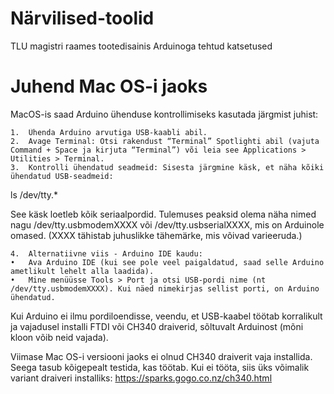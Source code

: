 # Närvilised-toolid
TLU magistri raames tootedisainis Arduinoga tehtud katsetused

# Juhend Mac OS-i jaoks
MacOS-is saad Arduino ühenduse kontrollimiseks kasutada järgmist juhist:

	1.	Ühenda Arduino arvutiga USB-kaabli abil.
	2.	Avage Terminal: Otsi rakendust “Terminal” Spotlighti abil (vajuta Command + Space ja kirjuta “Terminal”) või leia see Applications > Utilities > Terminal.
	3.	Kontrolli ühendatud seadmeid: Sisesta järgmine käsk, et näha kõiki ühendatud USB-seadmeid:

ls /dev/tty.*

See käsk loetleb kõik seriaalpordid. Tulemuses peaksid olema näha nimed nagu /dev/tty.usbmodemXXXX või /dev/tty.usbserialXXXX, mis on Arduinole omased. (XXXX tähistab juhuslikke tähemärke, mis võivad varieeruda.)

	4.	Alternatiivne viis - Arduino IDE kaudu:
	•	Ava Arduino IDE (kui see pole veel paigaldatud, saad selle Arduino ametlikult lehelt alla laadida).
	•	Mine menüüsse Tools > Port ja otsi USB-pordi nime (nt /dev/tty.usbmodemXXXX). Kui näed nimekirjas sellist porti, on Arduino ühendatud.

Kui Arduino ei ilmu pordiloendisse, veendu, et USB-kaabel töötab korralikult ja vajadusel installi FTDI või CH340 draiverid, sõltuvalt Arduinost (mõni kloon võib neid vajada).

Viimase Mac OS-i versiooni jaoks ei olnud CH340 draiverit vaja installida. Seega tasub kõigepealt testida, kas töötab. Kui ei tööta, siis üks võimalik variant draiveri installiks: https://sparks.gogo.co.nz/ch340.html

